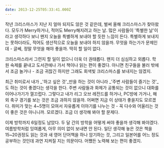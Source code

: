 ```yaml
---
date: 2013-12-25T05:33:41.000Z
---
```


<p>작년 크리스마스가 지난 지 얼마 되지도 않은 것 같은데, 벌써 올해 크리스마스가 찾아왔다. 모두가 Merry하거나, 적어도 Merry해지려고 하는 날. 많은 사람들이 '특별한 날'이라고 생각하다 보니 왠지 오늘을 특별하게 보내야 할 듯한 느낌이 든다. 특별하게 보내지는 못하더라도, 적어도 생산적으로 오늘을 보내야 하지 않을까. 무엇을 하는가가 문제인데 - 글쎄, 정말 무엇을 해야 좋을까. 딱히 할 일이 없다.</p>
<p>크리스마스라서 그런지 할 일이 없으니 더욱 더 권태롭다. 왠지 더 심심하고 외롭다. 학원 숙제를 끝내고 도서관에나 가서 책이나 읽는 편이 좋겠다. 아니면 친구들을 불러 밖에서 조금 놀거나 - 조금 귀찮긴 하지만 그래도 회색빛 크리스마스를 보내지는 않겠지.</p>
<p>최근 취미로서 내가 _'하고 싶은 것'_만을 하는 것이 아니라 _'주변 사람들이 즐기는 것'_도 하는 것이 좋겠다는 생각을 한다. 주변 사람들과 화제가 공통되는 것이 없으니 대화를 이어나가기가 껄끄럽다. 그렇다고 내가 리그 오브 레전드를 하거나, PC방에 가거나, 해외 축구 경기를 보는 것은 조금 과하지 않을까. 어쩌면 지금 이 상태가 좋을지도 모르겠다. 취미가 맞는 4~5명이 모여서 자유롭게 이야기를 나누는 것 - 꼭 다수와 어울리는 것이 좋은 것은 아니니까. 모르겠다. 조금 더 생각해 봐야 할 문제다.</p>
<p>이제 방학까지 6일정도 남았다. 두 달 간의 방학을 어떻게 써야 좋을까 생각해 봐야겠다. 여름방학처럼 잉여롭게, 아무 의미 없이 보내면 안 된다. 일단 생각해 놓은 것은 책을 15~20권정도 읽는 것과 새 영어 단어책을 하나 암기하는 것, 그리고 일본어를 어느 정도 공부하는 것인데 과연 지켜질 지는 의문이다. 어쨌든 노력해 보는 편이 좋겠지.</p>
